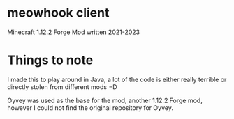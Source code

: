 # meowhook client
Minecraft 1.12.2 Forge Mod written 2021-2023

# Things to note
I made this to play around in Java, a lot of the code is either really terrible or directly stolen from different mods =D

Oyvey was used as the base for the mod, another 1.12.2 Forge mod, however I could not find the original repository for Oyvey.